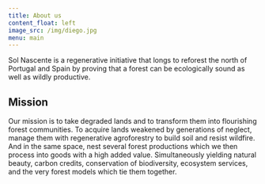 ```yaml
---
title: About us
content_float: left
image_src: /img/diego.jpg
menu: main
---
```


Sol Nascente is a regenerative initiative that longs to reforest the north of Portugal and Spain by proving that a forest can be ecologically sound as well as wildly productive.

## Mission

Our mission is to take degraded lands and to transform them into flourishing forest communities. To acquire lands weakened by generations of neglect, manage them with regenerative agroforestry to build soil and resist wildfire. And in the same space, nest several forest productions which we then process into goods with a high added value. Simultaneously yielding natural beauty, carbon credits, conservation of biodiversity, ecosystem services, and the very forest models which tie them together.
